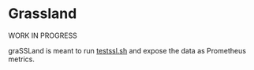 # Grassland

WORK IN PROGRESS 

graSSLand is meant to run [testssl.sh](https://github.com/drwetter/testssl.sh) and expose the data as Prometheus metrics.
